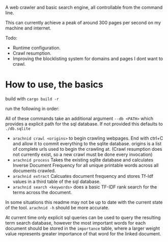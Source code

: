 A web crawler and basic search engine, all controllable from the command line.

This can currently achieve a peak of around 300 pages per second on my machine and internet.

Todo:

- Runtime configuration.
- Crawl resumption.
- Improving the blocklisting system for domains and pages I dont want to crawl.

# How to use, the basics

build with `cargo build -r`

run the following in order:

All of these commands take an additional argument `--db <PATH>` which provides a explicit path for the sql database. If not provided this defaults to `./db.sqlite`

- `arachnid crawl <origins>` to begin crawling webpages. End with ctrl+C and allow it to commit everything to the sqlite database. origins is a list of complete urls used to begin the crawling at. (Crawl resumption does not currently exist, so a new crawl must be done every invocation)
- `arachnid process` Takes the existing sqlite database and calculates Inverse Document Frequency for all unique printable words across all documents crawled.
- `arachnid extract` Calcuates document frequency and stores Tf-Idf values in a third table of the sql database.
- `arachnid search <keywords>` does a basic TF-IDF rank search for the terms across the document.

In some situations this readme may not be up to date with the current state of the tool. `arachnid -h` should be more accurate.

At current time only explicit sql queries can be used to query the resulting term search database, however the most important words for each document should be stored in the `importance` table, where a larger weight value represents greater importance of that word for the linked document.


